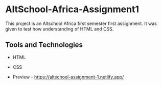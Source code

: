 # AltSchool-Africa-Assignment1

This project is an Altschool Africa first semester first assignment. It was given to test how understanding of HTML and CSS. 
## Tools and Technologies
- HTML
- CSS


- Preview - https://altschool-assignment-1.netlify.app/
